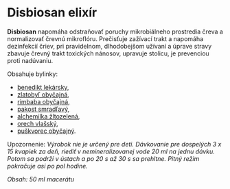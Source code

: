Disbiosan elixír
================

**Disbiosan** napomáha odstraňovať poruchy mikrobiálneho prostredia čreva a
normalizovať črevnú mikroflóru. Prečisťuje zažívací trakt a napomáha dezinfekcií
čriev, pri pravidelnom, dlhodobejšom užívaní a úprave stravy zbavuje črevný
trakt toxických nánosov, upravuje stolicu, je prevenciou proti nadúvaniu.

Obsahuje bylinky:

* [benedikt lekársky](/sip/bylinky/benedikt-lekarsky),
* [zlatobyľ obyčajná](/sip/bylinky/zlatobyl-obycajna),
* [rimbaba obyčajná](/sip/bylinky/rimbaba-obycajna),
* [pakost smradľavý](/sip/bylinky/pakost-smradlavy),
* [alchemilka žltozelená](/sip/bylinky/alchemilka-zltozelena),
* [orech vlašský](/sip/bylinky/orech-vlassky),
* [puškvorec obyčajný](/sip/bylinky/puskvorec-obycajny).

Upozornenie: *Výrobok nie je určený pre deti. Dávkovanie pre dospelých 3 x 15
kvapiek za deň, riediť v nemineralizovanej vode 20 ml na jednu dávku. Potom sa
podrží v ústach a po 20 s až 30 s sa prehltne. Pitný režim pokračuje asi po pol
hodine.*

*Obsah: 50 ml macerátu*

